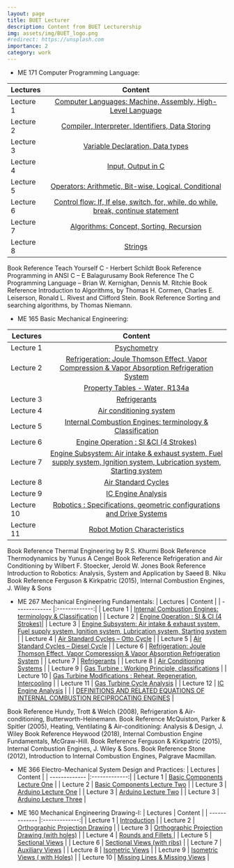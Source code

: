 ```yaml
---
layout: page
title: BUET Lecturer
description: Content from BUET Lecturership
img: assets/img/BUET_logo.png
#redirect: https://unsplash.com
importance: 2
category: work
---
```


* ME 171 Computer Programming Language: 


| Lectures     |     Content    |
| :----------- | :------------: | 
| Lecture 1       |  <a href="https://drive.google.com/file/d/1CdP3-2dQSmX-dicm53V4QrJZ864FcJwo/view">Computer Languages: Machine, Assembly, High-Level Language</a>       | 
| Lecture 2       | <a href="https://drive.google.com/file/d/1cnGDVWpnmH15Hx0E67ywX5GvfrIyTgMJ/view">Compiler, Interpreter, Identifiers, Data Storing</a>       | 
| Lecture 3       | 	<a href="https://drive.google.com/file/d/1CqxIQhslIfy4mgr4xum8EjVYVUlbqYnL/view">Variable Declaration, Data types</a>       | 
| Lecture 4       | 	<a href="https://drive.google.com/file/d/1i-vrtXnFGLzq9cTZtaS8eueik_R5qdVE/view">Input, Output in C</a>       | 
| Lecture 5       | 	<a href="https://drive.google.com/file/d/1Yart5D4giGI3HnHFCrm61V89vJoSb34X/view">Operators: Arithmetic, Bit-wise, Logical, Conditional</a>       | 
| Lecture 6       | 		<a href="https://drive.google.com/file/d/1t1a__HPTMHnoffO98BMscNtIszxIOr9j/view">Control flow: If, If else, switch, for, while, do while, break, continue statement</a>       | 
| Lecture 7       | 	<a href="https://drive.google.com/file/d/1tHH_05MNx9IgC3Fk4hjFBgkq2Rki_a7D/view">Algorithms: Concept, Sorting, Recursion</a>       | 
| Lecture 8       | 	<a href="https://drive.google.com/file/d/168Mtn6BTcIA7H5mB4D3eNInnFWWkJUFk/view">Strings</a>       | 

Book Reference	Teach Yourself C - Herbert Schildt
Book Reference	Programming in ANSI C – E Balagurusamy
Book Reference	The C Programming Language – Brian W. Kernighan, Dennis M. Ritchie
Book Reference	Introduction to Algorithms, by Thomas H. Cormen, Charles E. Leiserson, Ronald L. Rivest and Clifford Stein.
Book Reference	Sorting and searching algorithms, by Thomas Niemann.



* ME 165 Basic Mechanical Engineering: 

| Lectures        | Content           | 
| ------------- |:-------------:| 
| Lecture 1      | <a href="https://drive.google.com/file/d/1mKWs_CrJg0-M_Qmup8xscfL2mHxPOc0f/view">Psychometry</a> | 
| Lecture 2      | <a href="https://drive.google.com/file/d/1Ecx-6oDnvufHGST8BWxv3ZmRzkaCtkaW/view">Refrigeration: Joule Thomson Effect, Vapor Compression & Vapor Absorption Refrigeration System</a>      | 
|                | <a href="https://drive.google.com/file/d/1vMkwJLjtCNU2BqItIirUpgv5hDp5VxP-/view">Property Tables - Water, R134a</a>      |
| Lecture 3      | <a href="https://drive.google.com/file/d/1aV4kR1CiVXeTCiUbpmfE1fXnoukNyJp-/view">Refrigerants</a>      |  
| Lecture 4      | <a href="https://drive.google.com/file/d/1T2rNiQVF8wMxWqpvUd_TC9jDIXA4tlIT/view">Air conditioning system</a> | 
| Lecture 5      | <a href="https://drive.google.com/file/d/14KTvs0a0Kq8frYZSd2cbEdHrNjIs31Vo/view">Internal Combustion Engines: terminology & Classification</a>      | 
| Lecture 6      | <a href="https://drive.google.com/file/d/1_1HJTY9fkGRFdK8k8ecEVTeNVde0YZ_c/view">Engine Operation : SI &CI (4 Strokes)</a>      |
| Lecture 7      | <a href="https://drive.google.com/file/d/12EhMvFVZogkASna1-ldp3Nz4Wb_uY01W/view">Engine Subsystem: Air intake & exhaust system, Fuel supply system, Ignition system, Lubrication system, Starting system</a> | 
| Lecture 8      | <a href="https://drive.google.com/file/d/13nRfKAHGFoJt51sYJ7V3oFP16pPhIn4m/view">Air Standard Cycles</a>      | 
| Lecture 9      | <a href="https://drive.google.com/file/d/1Hp9uYHwR4m76lGDtDJnwqlvkAgMaF1sY/view">IC Engine Analysis</a>      |
| Lecture 10      | <a href="https://drive.google.com/file/d/1yIcFoJjW5es4V9EmVQXP0nmvmhPE5hXR/view">Robotics : Specifications, geometric configurations and Drive Systems</a> | 
| Lecture 11      | <a href="https://drive.google.com/file/d/16KHJtd5ZsveK1Z-l2p_neI3kwDuEOtHY/view">Robot Motion Characteristics</a>      | 

Book Reference	Thermal Engineering by R.S. Khurmi
Book Reference	Thermodynamics by Yunus A Cengel
Book Reference	Refrigeration and Air Conditioning by Wilbert F. Stoecker, Jerold W. Jones
Book Reference	Introduction to Robotics: Analysis, System and Application by Saeed B. Niku
Book Reference	Ferguson & Kirkpatric (2015), Internal Combustion Engines, J. Wiley & Sons


* ME 267  Mechanical Engineering Fundamentals: 
| Lectures     |     Content    |
| ------------- |:-------------:| 
| Lecture 1     | <a href="https://drive.google.com/file/d/1_tcACx34xOrS4A8TcQdH6uM9fsUpkPFE/view">Internal Combustion Engines: terminology & Classification</a> | 
| Lecture 2     | <a href="https://drive.google.com/file/d/1ONqoN95ZQCmdCKGTa12-uMqwpW2JL9Nx/view">Engine Operation : SI & CI (4 Strokes)</a>| 
| Lecture 3     | <a href="https://drive.google.com/file/d/13dvZ6OT4i3SIfTLz9oI1Nu3kZHWtN7iT/view">Engine Subsystem: Air intake & exhaust system, Fuel supply system, Ignition system, Lubrication system, Starting system</a>      |
| Lecture 4     | <a href="https://drive.google.com/file/d/1BLH_Zj2j0dFACu3oQb99Ah76m70ND2G9/view">Air Standard Cycles – Otto Cycle</a> | 
| Lecture 5     | <a href="https://drive.google.com/file/d/1BLH_Zj2j0dFACu3oQb99Ah76m70ND2G9/view">Air Standard Cycles – Diesel Cycle</a>    | 
| Lecture 6     | <a href="https://drive.google.com/file/d/1AXLnKq6nkILMAky3_U1qXHC6BtZ_nQ1m/view">Refrigeration: Joule Thomson Effect, Vapor Compression & Vapor Absorption Refrigeration System</a>      |
| Lecture 7     | <a href="https://drive.google.com/file/d/1ZPyVuzm0kMFi13oZZv4bjCFhn7Ax6WT4/view">Refrigerants</a> | 
| Lecture 8     | <a href="https://drive.google.com/file/d/16rNYXkHqux3C0xgmcdxQrDERccTebdIe/view">Air Conditioning Systems</a>      | 
| Lecture 9     | <a href="https://drive.google.com/file/d/1LELINtsp4eIwqMWA1XGO-hi1NGDLT70b/view">Gas Turbine : Working Principle, classifications</a>      |
| Lecture 10     | <a href="https://drive.google.com/file/d/1Hs2UCkLXw_tQ9xMsrpS2Xr4WZwvkQNLv/view">Gas Turbine Modifications : Reheat, Regeneration, Intercooling</a> | 
| Lecture 11    | <a href="https://drive.google.com/file/d/1JcAHj0VvRf9aDn9FFwgoBn5azx1ZYldY/view">Gas Turbine Cycle Analysis</a>      | 
| Lecture 12    | <a href="https://drive.google.com/file/d/1h5UjYb6m0fS8IwhIpJd47X3w_qI1V2al/view">IC Engine Analysis</a>      |
|      | <a href="https://drive.google.com/file/d/125AhQ-o3kSFoAnKb1An9OxRSxtkCVHCZ/view">DEFINITIONS AND RELATED EQUATIONS OF INTERNAL COMBUSTION RECIPROCATING ENGINES</a> | 


Book Reference	Hundy, Trott & Welch (2008), Refrigeration & Air-conditioning, Butterworth-Heinemann.
Book Reference	McQuiston, Parker & Spitler (2005), Heating, Ventilating & Air-conditioning: Analysis & Design, J. Wiley
Book Reference	Heywood (2018), Internal Combustion Engine Fundamentals, McGraw-Hill.
Book Reference	Ferguson & Kirkpatric (2015), Internal Combustion Engines, J. Wiley & Sons.
Book Reference	Stone (2012), Introduction to Internal Combustion Engines, Palgrave Macmillan.


* ME 366 Electro-Mechanical System Design and Practices: 
| Lectures     |     Content    |
| ------------- |:-------------:| 
| Lecture 1     | <a href="https://drive.google.com/file/d/1r6fRveS-eympQLAJ-EkRoqrdVzMehTHX/view">Basic Components Lecture One</a> | 
| Lecture 2     | <a href="https://drive.google.com/file/d/1yq_OrF9HyQdXMCaDkgRm9XsWXcINdhdq/view">Basic Components Lecture Two</a>      | 
| Lecture 3     | <a href="https://drive.google.com/file/d/1pk1NaTl34KDuWgguJIn9Vel5kK7z_bJi/view">Arduino Lecture One</a>      |
| Lecture 3     | <a href="https://drive.google.com/file/d/0BwEhIIpF8G4ubG1lbUJoaWFwbk0/view?resourcekey=0-z3lgI65KHwdNCP6ZsQv1Aw">Arduino Lecture Two</a>  |
| Lecture 3     | <a href="https://drive.google.com/file/d/1X-z8HgbUYDWCvSDSIWkncfqgWB_Aga_3/view">Arduino Lecture Three</a>      |

* ME 160 Mechanical Engineering Drawing-I: 
| Lectures     |     Content    |
| ------------- |:-------------:| 
| Lecture 1     | <a href="https://drive.google.com/file/d/0BwEhIIpF8G4uY1NkUEhhME9pTzQ/view?resourcekey=0-agbe8lzV4V5SQVEm9X8X0w">Introduction</a> | 
| Lecture 2     | <a href="https://drive.google.com/file/d/17eaWKT4U75ibwd1YFyf5FOzk3fnLggCy/view">Orthographic Projection Drawing</a> | 
| Lecture 3     | <a href="https://drive.google.com/file/d/140ReJA3kZnLwxA4as3aXm0hC6mJsYmAB/view">Orthographic Projection Drawing (with holes)</a> |
| Lecture 4     | <a href="https://drive.google.com/file/d/1dmVNs6Ep9ML18UNwa-eNErwsJPMZHRkX/view">Rounds and Fillets </a> | 
| Lecture 5     | <a href="https://drive.google.com/file/d/12zB9VwCFUPWYpg79qvnvHPo2xgyh1rvs/view">Sectional Views</a> | 
| Lecture 6     | <a href="https://drive.google.com/file/d/1NoabXgWuPwdX2VjZQvsdA4AvXqp6noPt/view">Sectional Views (with ribs)</a> |
| Lecture 7     | <a href="https://drive.google.com/file/d/1W4E4-VNfjsgetyy7_EpDLKkZw1KirhFC/view">Auxiliary Views</a> | 
| Lecture 8     | <a href="https://drive.google.com/file/d/1EeGfgNdMKQN4tu7V0y_7VIm3pMy8QLzj/view">Isometric Views</a> | 
| Lecture 9     | <a href="https://drive.google.com/file/d/1SvG6xGoDDvu_z64gX6dblGLmC78UFNnB/view">Isometric Views ( with Holes)</a> |
| Lecture 10     | <a href="https://drive.google.com/file/d/1ALPnAS-zCSDwCLnekrYkrMP3D0HEN5AC/view">Missing Lines & Missing Views</a> | 


